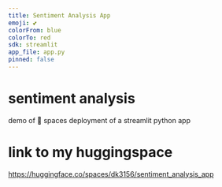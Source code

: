 ```yaml
---
title: Sentiment Analysis App
emoji: 💕
colorFrom: blue
colorTo: red
sdk: streamlit
app_file: app.py
pinned: false
---
```


# sentiment analysis
demo of 🤗 spaces deployment of a streamlit python app

# link to my huggingspace
https://huggingface.co/spaces/dk3156/sentiment_analysis_app
